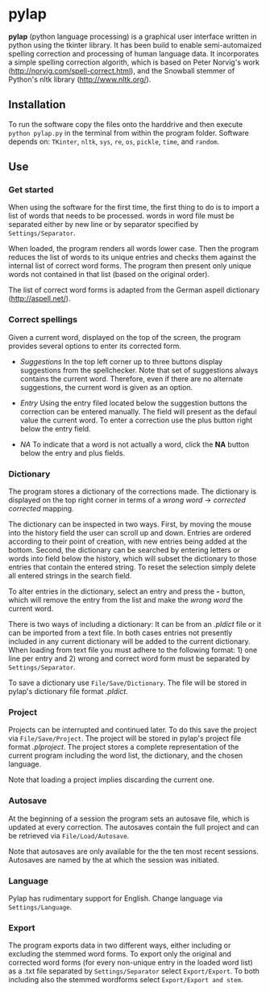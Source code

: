 # **pylap**

**pylap** (python language processing) is a graphical user interface written in python using the tkinter library. It has been build to enable semi-automaized spelling correction and processing of human language data. It incorporates a simple spelling correction algorith, which is based on Peter Norvig's work (http://norvig.com/spell-correct.html), and the Snowball stemmer of Python's nltk library (http://www.nltk.org/).

## Installation

To run the software copy the files onto the harddrive and then execute `python pylap.py` in the terminal from within the program folder. Software depends on: `TKinter`, `nltk`, `sys`, `re`, `os`, `pickle`, `time`, and `random`.

## Use

### Get started

When using the software for the first time, the first thing to do is to import a list of words that needs to be processed. words in word file must be separated either by new line or by separator specified by `Settings/Separator`.

When loaded, the program renders all words lower case. Then the program reduces the list of words to its unique entries and checks them against the internal list of correct word forms. The program then present only unique words not contained in that list (based on the original order).

The list of correct word forms is adapted from the German aspell dictionary (http://aspell.net/).

### Correct spellings

Given a current word, displayed on the top of the screen, the program provides several options to enter its corrected form. 

- *Suggestions* In the top left corner up to three buttons display suggestions from the spellchecker. Note that set of suggestions always contains the current word. Therefore, even if there are no alternate suggestions, the current word is given as an option.

- *Entry* Using the entry filed located below the suggestion buttons the correction can be entered manually. The field will present as the defaul value the current word. To enter a correction use the plus button right below the entry field.

- *NA* To indicate that a word is not actually a word, click the **NA** button below the entry and plus fields. 

### Dictionary

The program stores a dictionary of the corrections made. The dictionary is displayed on the top right corner in terms of a *wrong word* → *corrected corrected* mapping. 

The dictionary can be inspected in two ways. First, by moving the mouse into the history field the user can scroll up and down. Entries are ordered according to their point of creation, with new entries being added at the bottom. Second, the dictionary can be searched by entering letters or words into field below the history, which will subset the dictionary to those entries that contain the entered string. To reset the selection simply delete all entered strings in the search field. 

To alter entries in the dictionary, select an entry and press the **-** button, which will remove the entry from the list and make the *wrong word* the current word. 

There is two ways of including a dictionary: It can be from an *.pldict* file or it can be imported from a text file. In both cases entries not presently included in any current dictionary will be added to the current dictionary. When loading from text file you must adhere to the following format: 1) one line per entry and 2) wrong and correct word form must be separated by `Settings/Separator`.

To save a dictionary use `File/Save/Dictionary`. The file will be stored in pylap's dictionary file format *.pldict*. 

### Project

Projects can be interrupted and continued later. To do this save the project via `File/Save/Project`. The project will be stored in pylap's project file format *.plproject*. The project stores a complete representation of the current program including the word list, the dictionary, and the chosen language.

Note that loading a project implies discarding the current one. 

### Autosave

At the beginning of a session the program sets an autosave file, which is updated at every correction. The autosaves contain the full project and can be retrieved via `File/Load/Autosave`.  

Note that autosaves are only available for the the ten most recent sessions. Autosaves are named by the at which the session was initiated.

### Language

Pylap has rudimentary support for English. Change language via `Settings/Language`.

### Export

The program exports data in two different ways, either including or excluding the stemmed word forms. To export only the original and corrected word forms (for every non-unique entry in the loaded word list) as a .txt file separated by `Settings/Separator` select `Export/Export`. To both including also the stemmed wordforms select `Export/Export and stem`.


